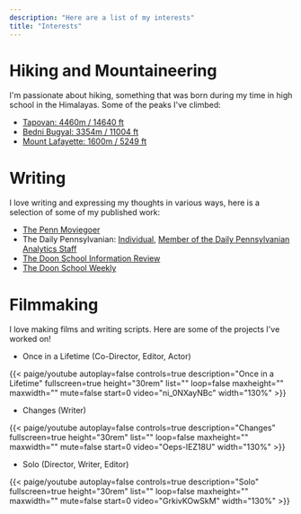 ```yaml
---
description: "Here are a list of my interests"
title: "Interests"
---
```



# Hiking and Mountaineering

I'm passionate about hiking, something that was born during my time in high school in the Himalayas. Some of the peaks I've climbed:

- [Tapovan: 4460m / 14640 ft](https://en.wikipedia.org/wiki/Tapovana)
- [Bedni Bugyal: 3354m / 11004 ft](https://en.wikipedia.org/wiki/Bedni_Bugyal)
- [Mount Lafayette: 1600m / 5249 ft](https://en.wikipedia.org/wiki/Mount_Lafayette)


# Writing

I love writing and expressing my thoughts in various ways, here is a selection of some of my published work:

- [The Penn Moviegoer](https://www.thepennmoviegoer.com/movie-review?author=609aeb2a0d591d31a95ccc6b)
- The Daily Pennsylvanian: [Individual](https://www.thedp.com/staff/karan-sampath), [Member of the Daily Pennsylvanian Analytics Staff](https://www.thedp.com/staff/the-daily-pennsylvanian-analytics-staff)
- [The Doon School Information Review](https://issuu.com/dsirdoon)
- [The Doon School Weekly](https://www.doonschool.com/about-us/publications/past-weeklies/)


# Filmmaking

I love making films and writing scripts. Here are some of the projects I've worked on!


- Once in a Lifetime (Co-Director, Editor, Actor)

<div class="container-fluid justify-content-center">
{{< paige/youtube
    autoplay=false
    controls=true
    description="Once in a Lifetime"
    fullscreen=true
    height="30rem"
    list=""
    loop=false
    maxheight=""
    maxwidth=""
    mute=false
    start=0
    video="ni_0NXayNBc"
    width="130%" >}}
</div>

- Changes (Writer)

<div class="container-fluid justify-content-center">
{{< paige/youtube
    autoplay=false
    controls=true
    description="Changes"
    fullscreen=true
    height="30rem"
    list=""
    loop=false
    maxheight=""
    maxwidth=""
    mute=false
    start=0
    video="Oeps-IEZ18U"
    width="130%" >}}
</div>

- Solo (Director, Writer, Editor)

<div class="container-fluid justify-content-center">
{{< paige/youtube
    autoplay=false
    controls=true
    description="Solo"
    fullscreen=true
    height="30rem"
    list=""
    loop=false
    maxheight=""
    maxwidth=""
    mute=false
    start=0
    video="GrkivKOwSkM"
    width="130%" >}}
</div>



